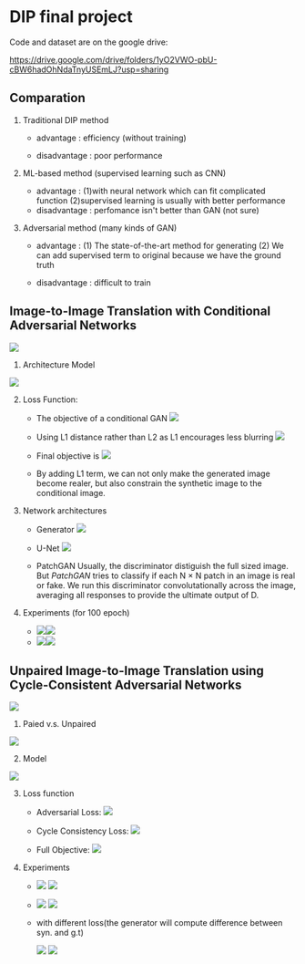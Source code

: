 # DIP final project

Code and dataset are on the google drive:

https://drive.google.com/drive/folders/1yO2VWO-pbU-cBW6hadOhNdaTnyUSEmLJ?usp=sharing

## Comparation
1. Traditional DIP method
    + advantage : efficiency (without training)

    + disadvantage : poor performance
2. ML-based method (supervised learning such as CNN)
    + advantage : 
    (1)with neural network which can fit complicated function
    (2)supervised learning is usually with better performance
    + disadvantage : perfomance isn't better than GAN (not sure)

3. Adversarial method (many kinds of GAN)

    + advantage : 
    (1) The state-of-the-art method for generating
	(2)	We can add supervised term to original because we have the ground truth
    
    + disadvantage : difficult to train

##  Image-to-Image Translation with Conditional Adversarial Networks


![](https://i.imgur.com/UswgC3L.png)

1. Architecture Model 

![](https://i.imgur.com/R0lHnKu.png)


2.  Loss Function: 
    + The objective of a conditional GAN
 ![](https://i.imgur.com/07ePumj.png)
 
    +  Using L1 distance rather than L2 as L1 encourages less blurring
![](https://i.imgur.com/EEHvzco.png)


    + Final objective is
![](https://i.imgur.com/qfHzYm0.png)

    + By adding L1 term, we can not only make the generated image become realer, but also constrain the synthetic image to the conditional image.

3.  Network architectures

    + Generator
![](https://i.imgur.com/zzpePV7.png)
    + U-Net
![](https://i.imgur.com/wT3sNu2.png)

    + PatchGAN
Usually, the discriminator distiguish the full sized image.
But *PatchGAN* tries to classify if each N × N patch in an image is real or fake. We run this discriminator convolutationally across the image, averaging all responses to provide the ultimate output of D.

4. Experiments (for 100 epoch)

    + ![](https://i.imgur.com/ijLVn09.png)![](https://i.imgur.com/K8BIu1o.png)
    + ![](https://i.imgur.com/p7AVG1T.png)![](https://i.imgur.com/suLte1s.png)



## Unpaired Image-to-Image Translation using Cycle-Consistent Adversarial Networks

![](https://i.imgur.com/Z4u0qn5.jpg)

1. Paied v.s. Unpaired

![](https://i.imgur.com/zGl44V5.png)

2. Model 

![](https://i.imgur.com/IokNzY4.png)

3. Loss function

    + Adversarial Loss: 
![](https://i.imgur.com/WQh0Aew.png)

    + Cycle Consistency Loss:
![](https://i.imgur.com/7GV7FOE.png)

    + Full Objective: 
![](https://i.imgur.com/TSV8WmA.png)


4. Experiments

    + ![](https://i.imgur.com/seCiRtB.jpg) ![](https://i.imgur.com/CtL1f1L.jpg)



    + ![](https://i.imgur.com/m9NVSzv.jpg) ![](https://i.imgur.com/SJevTYq.jpg)
    + with different loss(the generator will compute difference between syn. and g.t)

        ![](https://i.imgur.com/Kbqu3FQ.jpg) ![](https://i.imgur.com/JhjL5pf.jpg)
